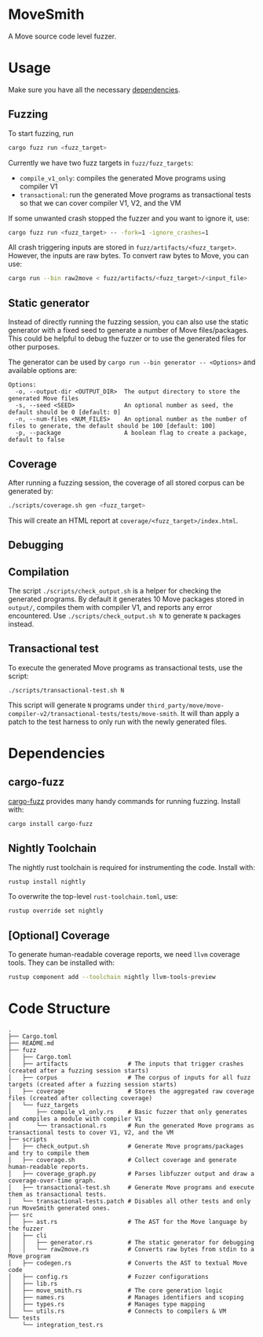 # MoveSmith

A Move source code level fuzzer.

# Usage

Make sure you have all the necessary [dependencies](#dependencies).

## Fuzzing

To start fuzzing, run
```bash
cargo fuzz run <fuzz_target>
```

Currently we have two fuzz targets in `fuzz/fuzz_targets`:

* `compile_v1_only`: compiles the generated Move programs using compiler V1
* `transactional`: run the generated Move programs as transactional tests so that we can cover compiler V1, V2, and the VM


If some unwanted crash stopped the fuzzer and you want to ignore it, use:
```bash
cargo fuzz run <fuzz_target> -- -fork=1 -ignore_crashes=1
```

All crash triggering inputs are stored in `fuzz/artifacts/<fuzz_target>`.  However, the inputs are raw bytes. To convert raw bytes to Move, you can use:
```bash
cargo run --bin raw2move < fuzz/artifacts/<fuzz_target>/<input_file>
```

## Static generator

Instead of directly running the fuzzing session, you can also use the static generator with a fixed seed to generate a number of Move files/packages. This could be helpful to debug the fuzzer or to use the generated files for other purposes.

The generator can be used by `cargo run --bin generator -- <Options>` and available options are:

```
Options:
  -o, --output-dir <OUTPUT_DIR>  The output directory to store the generated Move files
  -s, --seed <SEED>              An optional number as seed, the default should be 0 [default: 0]
  -n, --num-files <NUM_FILES>    An optional number as the number of files to generate, the default should be 100 [default: 100]
  -p, --package                  A boolean flag to create a package, default to false
```
## Coverage

After running a fuzzing session, the coverage of all stored corpus can be generated by:
```bash
./scripts/coverage.sh gen <fuzz_target>
```

This will create an HTML report at `coverage/<fuzz_target>/index.html`.

## Debugging

## Compilation

The script `./scripts/check_output.sh` is a helper for checking the generated programs.
By default it generates 10 Move packages stored in `output/`, compiles them with compiler V1, and reports any error encountered.
Use `./scripts/check_output.sh N` to generate `N` packages instead.

## Transactional test

To execute the generated Move programs as transactional tests, use the script:
```
./scripts/transactional-test.sh N
```

This script will generate `N` programs under `third_party/move/move-compiler-v2/transactional-tests/tests/move-smith`.
It will than apply a patch to the test harness to only run with the newly generated files.

# Dependencies

## cargo-fuzz

[cargo-fuzz][cargo-fuzz] provides many handy commands for running fuzzing. Install with:
```bash
cargo install cargo-fuzz
```

## Nightly Toolchain

The nightly rust toolchain is required for instrumenting the code. Install with:
```bash
rustup install nightly
```

To overwrite the top-level `rust-toolchain.toml`, use:
```bash
rustup override set nightly
```

## [Optional] Coverage

To generate human-readable coverage reports, we need `llvm` coverage tools.
They can be installed with:
```bash
rustup component add --toolchain nightly llvm-tools-preview
```

# Code Structure

```
.
├── Cargo.toml
├── README.md
├── fuzz
│   ├── Cargo.toml
│   ├── artifacts                 # The inputs that trigger crashes (created after a fuzzing session starts)
│   ├── corpus                    # The corpus of inputs for all fuzz targets (created after a fuzzing session starts)
│   ├── coverage                  # Stores the aggregated raw coverage files (created after collecting coverage)
│   └── fuzz_targets
│       ├── compile_v1_only.rs    # Basic fuzzer that only generates and compiles a module with compiler V1
│       └── transactional.rs      # Run the generated Move programs as transactional tests to cover V1, V2, and the VM
├── scripts
│   ├── check_output.sh           # Generate Move programs/packages and try to compile them
│   ├── coverage.sh               # Collect coverage and generate human-readable reports.
│   ├── coverage_graph.py         # Parses libfuzzer output and draw a coverage-over-time graph.
│   ├── transactional-test.sh     # Generate Move programs and execute them as transactional tests.
│   └── transactional-tests.patch # Disables all other tests and only run MoveSmith generated ones.
├── src
│   ├── ast.rs                    # The AST for the Move language by the fuzzer
│   ├── cli
│   │   ├── generator.rs          # The static generator for debugging
│   │   └── raw2move.rs           # Converts raw bytes from stdin to a Move program
│   ├── codegen.rs                # Converts the AST to textual Move code
│   ├── config.rs                 # Fuzzer configurations
│   ├── lib.rs
│   ├── move_smith.rs             # The core generation logic
│   ├── names.rs                  # Manages identifiers and scoping
│   ├── types.rs                  # Manages type mapping
│   └── utils.rs                  # Connects to compilers & VM
└── tests
    └── integration_test.rs
```


[cargo-fuzz]: https://github.com/rust-fuzz/cargo-fuzz
